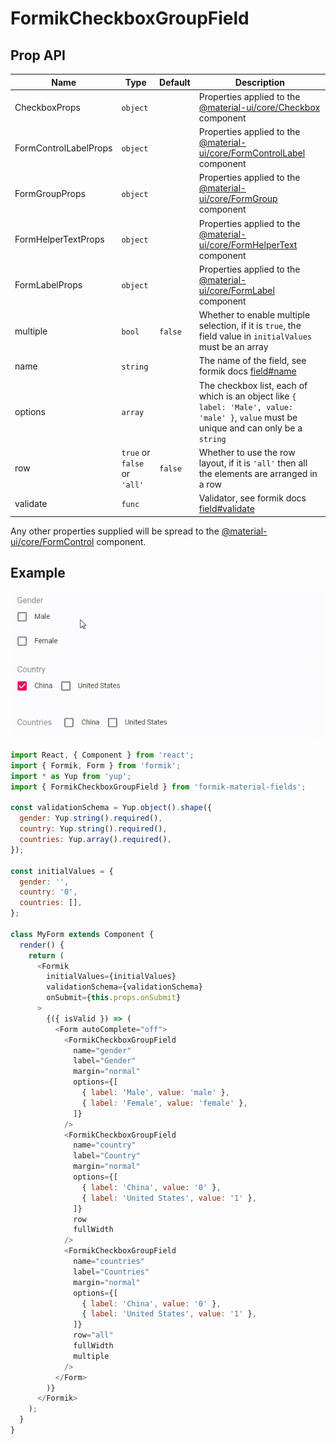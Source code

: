 # FormikCheckboxGroupField

## Prop API

|Name|Type|Default|Description|
|---|---|---|---|
|CheckboxProps|`object`||Properties applied to the [@material-ui/core/Checkbox](https://material-ui.com/api/checkbox/) component|
|FormControlLabelProps|`object`||Properties applied to the [@material-ui/core/FormControlLabel](https://material-ui.com/api/form-control-label/) component|
|FormGroupProps|`object`||Properties applied to the [@material-ui/core/FormGroup](https://material-ui.com/api/form-group/) component|
|FormHelperTextProps|`object`||Properties applied to the [@material-ui/core/FormHelperText](https://material-ui.com/api/form-helper-text/) component|
|FormLabelProps|`object`||Properties applied to the [@material-ui/core/FormLabel](https://material-ui.com/api/form-label/) component|
|multiple|`bool`|`false`|Whether to enable multiple selection, if it is `true`, the field value in `initialValues` must be an array|
|name|`string`||The name of the field, see formik docs [field#name](https://jaredpalmer.com/formik/docs/api/field#name)|
|options|`array`||The checkbox list, each of which is an object like `{ label: 'Male', value: 'male' }`, `value` must be unique and can only be a `string`|
|row|`true` or `false` or `'all'`|`false`|Whether to use the row layout, if it is `'all'` then all the elements are arranged in a row|
|validate|`func`||Validator, see formik docs [field#validate](https://jaredpalmer.com/formik/docs/api/field#validate)|

Any other properties supplied will be spread to the [@material-ui/core/FormControl](https://material-ui.com/api/form-control/) component.

## Example

<p align="center">
  <img src="../../media/FormikCheckboxGroupField.gif" alt="FormikCheckboxGroupField" />
</p>

```js
import React, { Component } from 'react';
import { Formik, Form } from 'formik';
import * as Yup from 'yup';
import { FormikCheckboxGroupField } from 'formik-material-fields';

const validationSchema = Yup.object().shape({
  gender: Yup.string().required(),
  country: Yup.string().required(),
  countries: Yup.array().required(),
});

const initialValues = {
  gender: '',
  country: '0',
  countries: [],
};

class MyForm extends Component {
  render() {
    return (
      <Formik
        initialValues={initialValues}
        validationSchema={validationSchema}
        onSubmit={this.props.onSubmit}
      >
        {({ isValid }) => (
          <Form autoComplete="off">
            <FormikCheckboxGroupField
              name="gender"
              label="Gender"
              margin="normal"
              options={[
                { label: 'Male', value: 'male' },
                { label: 'Female', value: 'female' },
              ]}
            />
            <FormikCheckboxGroupField
              name="country"
              label="Country"
              margin="normal"
              options={[
                { label: 'China', value: '0' },
                { label: 'United States', value: '1' },
              ]}
              row
              fullWidth
            />
            <FormikCheckboxGroupField
              name="countries"
              label="Countries"
              margin="normal"
              options={[
                { label: 'China', value: '0' },
                { label: 'United States', value: '1' },
              ]}
              row="all"
              fullWidth
              multiple
            />
          </Form>
        )}
      </Formik>
    );
  }
}

```